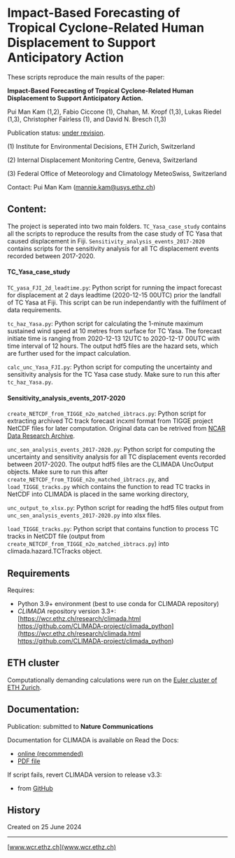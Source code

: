 # Impact-Based Forecasting of Tropical Cyclone-Related Human Displacement to Support Anticipatory Action

These scripts reproduce the main results of the paper:

 **Impact-Based Forecasting of Tropical Cyclone-Related Human Displacement to Support Anticipatory Action.**
 
Pui Man Kam (1,2), Fabio Ciccone (1), Chahan, M. Kropf (1,3), Lukas Riedel (1,3), Christopher Fairless (1), and David N. Bresch (1,3)

Publication status: [under revision](https://www.researchsquare.com/article/rs-3682198/v1).

(1) Institute for Environmental Decisions, ETH Zurich, Switzerland

(2) Internal Displacement Monitoring Centre, Geneva, Switzerland

(3) Federal Office of Meteorology and Climatology MeteoSwiss, Switzerland

Contact: Pui Man Kam ([mannie.kam@usys.ethz.ch](mannie.kam@usys.ethz.ch))

## Content:
The project is seperated into two main folders. `TC_Yasa_case_study` contains all the scripts to reproduce the results from the case study of TC Yasa that caused displacement in Fiji. `Sensitivity_analysis_events_2017-2020` contains scripts for the sensitivity analysis for all TC displacement events recorded between 2017-2020.

#### TC_Yasa_case_study
`TC_yasa_FJI_2d_leadtime.py`: Python script for running the impact forecast for displacement at 2 days leadtime (2020-12-15 00UTC) prior the landfall of TC Yasa at Fiji. This script can be run independantly with the fulfilment of data requirements.

`tc_haz_Yasa.py`: Python script for calculating the 1-minute maximum sustained wind speed at 10 metres from surface for TC Yasa. The forecast initiate time is ranging from 2020-12-13 12UTC to 2020-12-17 00UTC with time interval of 12 hours. The output hdf5 files are the hazard sets, which are further used for the impact calculation.

`calc_unc_Yasa_FJI.py`: Python script for computing the uncertainty and sensitivity analysis for the TC Yasa case study. Make sure to run this after `tc_haz_Yasa.py`.

#### Sensitivity_analysis_events_2017-2020
`create_NETCDF_from_TIGGE_n2o_matched_ibtracs.py`: Python script for extracting archived TC track forecast incxml format from TIGGE project NetCDF files for later computation. Original data can be retrived from [NCAR Data Research Archive](https://rda.ucar.edu/datasets/d330003/).

`unc_sen_analysis_events_2017-2020.py`: Python script for computing the uncertainty and sensitivity analysis for all TC displacement events recorded between 2017-2020. The output hdf5 files are the CLIMADA UncOutput objects. Make sure to run this after `create_NETCDF_from_TIGGE_n2o_matched_ibtracs.py`, and `load_TIGGE_tracks.py` which contains the function to read TC tracks in NetCDF into CLIMADA is placed in the same working directory,

`unc_output_to_xlsx.py`: Python script for reading the hdf5 files output from `unc_sen_analysis_events_2017-2020.py` into xlsx files.

`load_TIGGE_tracks.py`: Python script that contains function to process TC tracks in NetCDT file (output from `create_NETCDF_from_TIGGE_n2o_matched_ibtracs.py`) into climada.hazard.TCTracks object. 

## Requirements
Requires:
- Python 3.9+ environment (best to use conda for CLIMADA repository)
- *CLIMADA* repository version 3.3+: [https://wcr.ethz.ch/research/climada.html https://github.com/CLIMADA-project/climada_python](https://wcr.ethz.ch/research/climada.html https://github.com/CLIMADA-project/climada_python)

## ETH cluster
Computationally demanding calculations were run on the [Euler cluster of ETH Zurich](https://scicomp.ethz.ch/wiki/Euler).

## Documentation:
Publication: submitted to **Nature Communications**

Documentation for CLIMADA is available on Read the Docs:
* [online (recommended)](https://climada-python.readthedocs.io/en/stable/)
* [PDF file](https://buildmedia.readthedocs.org/media/pdf/climada-python/stable/climada-python.pdf)

If script fails, revert CLIMADA version to release v3.3:
* from [GitHub](https://github.com/CLIMADA-project/climada_python/releases/tag/v3.1.2)

## History

Created on 25 June 2024

-----

[www.wcr.ethz.ch](www.wcr.ethz.ch)
